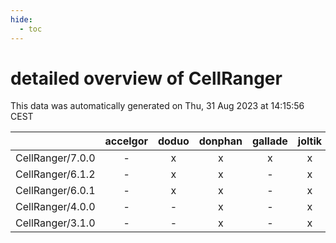 ```yaml
---
hide:
  - toc
---
```


detailed overview of CellRanger
===============================


This data was automatically generated on Thu, 31 Aug 2023 at 14:15:56 CEST  

| |accelgor|doduo|donphan|gallade|joltik|skitty|swalot|victini|
| :---: | :---: | :---: | :---: | :---: | :---: | :---: | :---: | :---: |
|CellRanger/7.0.0|-|x|x|x|x|x|x|x|
|CellRanger/6.1.2|-|x|x|-|x|x|x|x|
|CellRanger/6.0.1|-|x|x|-|x|-|x|-|
|CellRanger/4.0.0|-|-|x|-|x|-|-|-|
|CellRanger/3.1.0|-|-|x|-|x|-|-|-|

